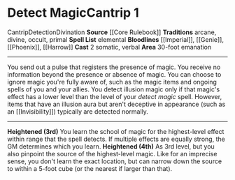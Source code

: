 ﻿---
actions: '[two-actions]'
area: 30-foot emanation
bloodline: '[[DATABASE/sorcererbloodline/Imperial|Imperial]] , [[DATABASE/sorcererbloodline/Genie|Genie]]
  , [[DATABASE/sorcererbloodline/Phoenix|Phoenix]] , [[DATABASE/sorcererbloodline/Harrow|Harrow]]'
component:
- Somatic
- Verbal
cost: null
deity: null
domain: null
duration: null
element: null
heighten: 3rd, 4th
heighten_level: 1, 3, 4
id: '66'
lesson: null
level: '1'
mystery: null
name: Detect Magic
patron_theme: null
range: null
rarity: Common
requirement: null
saving_throw: null
school: Divination
source: '[[DATABASE/source/Core Rulebook|Core Rulebook]]'
target: null
tradition:
- Arcane
- Divine
- Occult
- Primal
- Elemental
trait:
- '[[DATABASE/trait/Cantrip|Cantrip]]'
- '[[DATABASE/trait/Detection|Detection]]'
- '[[DATABASE/trait/Divination|Divination]]'
trigger: null
type: Cantrip

---
# Detect Magic<span class="item-type">Cantrip 1</span>

<span class="item-trait">Cantrip</span><span class="item-trait">Detection</span><span class="item-trait">Divination</span>
**Source** [[Core Rulebook]] 
**Traditions** arcane, divine, occult, primal
**Spell List** elemental
**Bloodlines** [[Imperial]], [[Genie]], [[Phoenix]], [[Harrow]]
**Cast** <span class="action-icon">2</span> somatic, verbal
**Area** 30-foot emanation

---
You send out a pulse that registers the presence of magic. You receive no information beyond the presence or absence of magic. You can choose to ignore magic you're fully aware of, such as the magic items and ongoing spells of you and your allies.
 You detect illusion magic only if that magic's effect has a lower level than the level of your _detect magic_ spell. However, items that have an illusion aura but aren't deceptive in appearance (such as an [[Invisibility]]) typically are detected normally.

---
**Heightened (3rd)** You learn the school of magic for the highest-level effect within range that the spell detects. If multiple effects are equally strong, the GM determines which you learn.
**Heightened (4th)** As 3rd level, but you also pinpoint the source of the highest-level magic. Like for an imprecise sense, you don't learn the exact location, but can narrow down the source to within a 5-foot cube (or the nearest if larger than that).